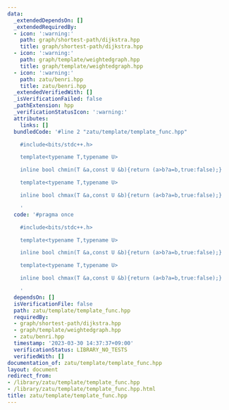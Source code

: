 ```yaml
---
data:
  _extendedDependsOn: []
  _extendedRequiredBy:
  - icon: ':warning:'
    path: graph/shortest-path/dijkstra.hpp
    title: graph/shortest-path/dijkstra.hpp
  - icon: ':warning:'
    path: graph/template/weightedgraph.hpp
    title: graph/template/weightedgraph.hpp
  - icon: ':warning:'
    path: zatu/benri.hpp
    title: zatu/benri.hpp
  _extendedVerifiedWith: []
  _isVerificationFailed: false
  _pathExtension: hpp
  _verificationStatusIcon: ':warning:'
  attributes:
    links: []
  bundledCode: '#line 2 "zatu/template/template_func.hpp"

    #include<bits/stdc++.h>

    template<typename T,typename U>

    inline bool chmin(T &a,const U &b){return (a>b?a=b,true:false);}

    template<typename T,typename U>

    inline bool chmax(T &a,const U &b){return (a<b?a=b,true:false);}

    '
  code: '#pragma once

    #include<bits/stdc++.h>

    template<typename T,typename U>

    inline bool chmin(T &a,const U &b){return (a>b?a=b,true:false);}

    template<typename T,typename U>

    inline bool chmax(T &a,const U &b){return (a<b?a=b,true:false);}

    '
  dependsOn: []
  isVerificationFile: false
  path: zatu/template/template_func.hpp
  requiredBy:
  - graph/shortest-path/dijkstra.hpp
  - graph/template/weightedgraph.hpp
  - zatu/benri.hpp
  timestamp: '2023-03-30 14:37:37+09:00'
  verificationStatus: LIBRARY_NO_TESTS
  verifiedWith: []
documentation_of: zatu/template/template_func.hpp
layout: document
redirect_from:
- /library/zatu/template/template_func.hpp
- /library/zatu/template/template_func.hpp.html
title: zatu/template/template_func.hpp
---
```

